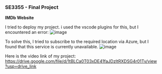 ### **SE3355 - Final Project**
**IMDb Website**

I tried to deploy my project. i used the vscode plugins for this, but I encountered an error:
![image](https://github.com/ilayda-g/imdb-website/assets/139793730/0f6c2e2d-469e-4b6b-8c4b-94e87006c240)

To solve this, I tried to subscribe to the required location via Azure, but I found that this service is currently unavailable.
![image](https://github.com/ilayda-g/imdb-website/assets/139793730/19c20c09-f0ad-457b-ac4f-2f2f1be60994)

Here is the video link of my project: https://drive.google.com/file/d/1tBLCa0T03xDE41faJDzltRXDSG4r01Tv/view?usp=drive_link
